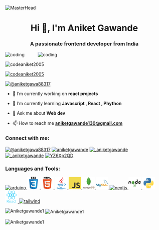 ![MasterHead](https://webcoder.co.in/wp-content/uploads/2021/04/website.gif)
<h1 align="center">Hi 👋, I'm Aniket Gawande</h1>
<h3 align="center">A passionate frontend developer from India</h3>
<img align="right" alt="coding" width="400" src="https://i.pinimg.com/originals/ec/c3/88/ecc3882e29654a291f8824494979145b.gif">
<img align="" alt="coding" width="400" src="https://cdn.dribbble.com/users/730703/screenshots/6581243/avento.gif">

<p align="left"> <img src="https://komarev.com/ghpvc/?username=codeaniket2005&label=Profile%20views&color=0e75b6&style=flat" alt="codeaniket2005" /> </p>

<p align="left"> <a href="https://github.com/ryo-ma/github-profile-trophy"><img src="https://github-profile-trophy.vercel.app/?username=codeaniket2005" alt="codeaniket2005" /></a> </p>

<p align="left"> <a href="https://twitter.com/@aniketgawa88317" target="blank"><img src="https://img.shields.io/twitter/follow/@aniketgawa88317?logo=twitter&style=for-the-badge" alt="@aniketgawa88317" /></a> </p>

- 🔭 I’m currently working on **react projects**

- 🌱 I’m currently learning **Javascript , React , Phython**

- 💬 Ask me about **Web dev**

- 📫 How to reach me **aniketgawande130@gmail.com**

<h3 align="left">Connect with me:</h3>
<p align="left">
<a href="https://twitter.com/@aniketgawa88317" target="blank"><img align="center" src="https://raw.githubusercontent.com/rahuldkjain/github-profile-readme-generator/master/src/images/icons/Social/twitter.svg" alt="@aniketgawa88317" height="30" width="40" /></a>
<a href="https://www.linkedin.com/in/aniket-gawande-33807b290" target="blank"><img align="center" src="https://raw.githubusercontent.com/rahuldkjain/github-profile-readme-generator/master/src/images/icons/Social/linked-in-alt.svg" alt="aniketgawande" height="30" width="40" /></a>
<a href="https://fb.com/_aniketgawande" target="blank"><img align="center" src="https://raw.githubusercontent.com/rahuldkjain/github-profile-readme-generator/master/src/images/icons/Social/facebook.svg" alt="_aniketgawande" height="30" width="40" /></a>
<a href="https://instagram.com/_aniketgawande" target="blank"><img align="center" src="https://raw.githubusercontent.com/rahuldkjain/github-profile-readme-generator/master/src/images/icons/Social/instagram.svg" alt="_aniketgawande" height="30" width="40" /></a>
<a href="https://discord.gg/YZ6Xp2QD" target="blank"><img align="center" src="https://raw.githubusercontent.com/rahuldkjain/github-profile-readme-generator/master/src/images/icons/Social/discord.svg" alt="YZ6Xp2QD" height="30" width="40" /></a>
</p>

<h3 align="left">Languages and Tools:</h3>
<p align="left"> <a href="https://www.arduino.cc/" target="_blank" rel="noreferrer"> <img src="https://cdn.worldvectorlogo.com/logos/arduino-1.svg" alt="arduino" width="40" height="40"/> </a> <a href="https://www.w3schools.com/css/" target="_blank" rel="noreferrer"> <img src="https://raw.githubusercontent.com/devicons/devicon/master/icons/css3/css3-original-wordmark.svg" alt="css3" width="40" height="40"/> </a> <a href="https://www.w3.org/html/" target="_blank" rel="noreferrer"> <img src="https://raw.githubusercontent.com/devicons/devicon/master/icons/html5/html5-original-wordmark.svg" alt="html5" width="40" height="40"/> </a> <a href="https://www.java.com" target="_blank" rel="noreferrer"> <img src="https://raw.githubusercontent.com/devicons/devicon/master/icons/java/java-original.svg" alt="java" width="40" height="40"/> </a> <a href="https://developer.mozilla.org/en-US/docs/Web/JavaScript" target="_blank" rel="noreferrer"> <img src="https://raw.githubusercontent.com/devicons/devicon/master/icons/javascript/javascript-original.svg" alt="javascript" width="40" height="40"/> </a> <a href="https://www.mongodb.com/" target="_blank" rel="noreferrer"> <img src="https://raw.githubusercontent.com/devicons/devicon/master/icons/mongodb/mongodb-original-wordmark.svg" alt="mongodb" width="40" height="40"/> </a> <a href="https://www.mysql.com/" target="_blank" rel="noreferrer"> <img src="https://raw.githubusercontent.com/devicons/devicon/master/icons/mysql/mysql-original-wordmark.svg" alt="mysql" width="40" height="40"/> </a> <a href="https://nextjs.org/" target="_blank" rel="noreferrer"> <img src="https://cdn.worldvectorlogo.com/logos/nextjs-2.svg" alt="nextjs" width="40" height="40"/> </a> <a href="https://nodejs.org" target="_blank" rel="noreferrer"> <img src="https://raw.githubusercontent.com/devicons/devicon/master/icons/nodejs/nodejs-original-wordmark.svg" alt="nodejs" width="40" height="40"/> </a> <a href="https://www.python.org" target="_blank" rel="noreferrer"> <img src="https://raw.githubusercontent.com/devicons/devicon/master/icons/python/python-original.svg" alt="python" width="40" height="40"/> </a> <a href="https://reactjs.org/" target="_blank" rel="noreferrer"> <img src="https://raw.githubusercontent.com/devicons/devicon/master/icons/react/react-original-wordmark.svg" alt="react" width="40" height="40"/> </a> <a href="https://tailwindcss.com/" target="_blank" rel="noreferrer"> <img src="https://www.vectorlogo.zone/logos/tailwindcss/tailwindcss-icon.svg" alt="tailwind" width="40" height="40"/> </a> </p>

<p><img align="left" src="https://github-readme-stats.vercel.app/api/top-langs?username=Aniketgawande1&show_icons=true&locale=en&layout=compact" alt="Aniketgawande1" /></p>

<p>&nbsp;<img align="center" src="https://github-readme-stats.vercel.app/api?username=Aniketgawande1&show_icons=true&locale=en" alt="Aniketgawande1" /></p>

<p><img align="center" src="https://github-readme-streak-stats.herokuapp.com/?user=Aniketgawande1&" alt="Aniketgawande1" /></p>



